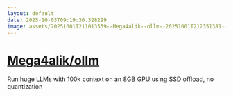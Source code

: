 ```yaml
---
layout: default
date: 2025-10-03T09:19:36.328299
image: assets/20251001T211013559--Mega4alik--ollm--20251001T212351381--cropped.png
---
```


# [Mega4alik/ollm](https://github.com/Mega4alik/ollm)

Run huge LLMs with 100k context on an 8GB GPU using SSD offload, no quantization
